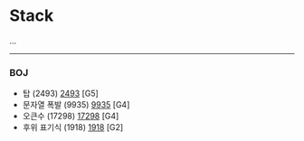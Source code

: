 # Stack

...

------------

### BOJ
- 탑 (2493) [2493](https://github.com/KyumKyum/Algorithm_Study/blob/main/Stack/2493.cpp) [G5]
- 문자열 폭발 (9935) [9935](https://github.com/KyumKyum/Algorithm_Study/blob/main/Stack/9935.py) [G4]
- 오큰수 (17298) [17298](https://github.com/KyumKyum/Algorithm_Study/blob/main/Stack/17298.cpp) [G4]
- 후위 표기식 (1918) [1918](https://github.com/KyumKyum/Algorithm_Study/blob/main/Stack/1918.cpp) [G2]